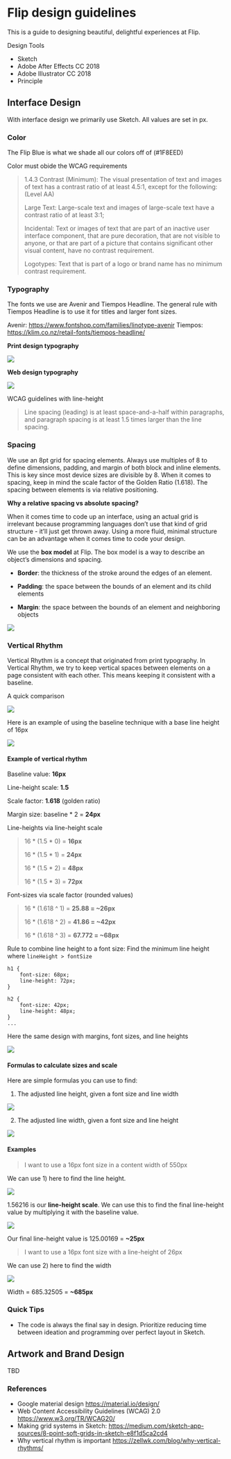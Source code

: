 # Flip design guidelines
This is a guide to designing beautiful, delightful experiences at Flip.

Design Tools

* Sketch 
* Adobe After Effects CC 2018
* Adobe Illustrator CC 2018
* Principle

## Interface Design

With interface design we primarily use Sketch. All values are set in px.

### Color

The Flip Blue is what we shade all our colors off of (#1F8EED)

Color must obide the WCAG requirements


> 1.4.3 Contrast (Minimum): The visual presentation of text and images of text has a contrast ratio of at least 4.5:1, except for the following: (Level AA)
> 
> Large Text: Large-scale text and images of large-scale text have a contrast ratio of at least 3:1;
> 
> Incidental: Text or images of text that are part of an inactive user interface component, that are pure decoration, that are not visible to anyone, or that are part of a picture that contains significant other visual content, have no contrast requirement.
> 
> Logotypes: Text that is part of a logo or brand name has no minimum contrast requirement.


### Typography

The fonts we use are Avenir and Tiempos Headline.
The general rule with Tiempos Headline is to use it for titles and larger font sizes. 

Avenir: https://www.fontshop.com/families/linotype-avenir
Tiempos: https://klim.co.nz/retail-fonts/tiempos-headline/

**Print design typography**

![](https://d2mxuefqeaa7sj.cloudfront.net/s_6C18B39D99B66F48970B3F72EF790EFDBB1FBB87EC2D00416425292BA05D2074_1539891246042_Artboard+Copy+3.png)


**Web design typography**

![](https://d2mxuefqeaa7sj.cloudfront.net/s_6C18B39D99B66F48970B3F72EF790EFDBB1FBB87EC2D00416425292BA05D2074_1539893057431_Artboard+Copy+5.png)


WCAG guidelines with line-height 

> Line spacing (leading) is at least space-and-a-half within paragraphs, and paragraph spacing is at least 1.5 times larger than the line spacing.


### Spacing

We use an 8pt grid for spacing elements. Always use multiples of 8 to define dimensions, padding, and margin of both block and inline elements. This is key since most device sizes are divisible by 8. When it comes to spacing, keep in mind the scale factor of the Golden Ratio (1.618). The spacing between elements is via relative positioning.

**Why a relative spacing vs absolute spacing?**

When it comes time to code up an interface, using an actual grid is irrelevant because programming languages don’t use that kind of grid structure - it’ll just get thrown away. Using a more fluid, minimal structure can be an advantage when it comes time to code your design.


We use the **box model** at Flip. The box model is a way to describe an object’s dimensions and spacing.

* **Border**: the thickness of the stroke around the edges of an element.

* **Padding**: the space between the bounds of an element and its child elements

* **Margin**: the space between the bounds of an element and neighboring objects


![](https://d2mxuefqeaa7sj.cloudfront.net/s_6C18B39D99B66F48970B3F72EF790EFDBB1FBB87EC2D00416425292BA05D2074_1539892450171_Artboard+Copy+4.png)


### Vertical Rhythm

Vertical Rhythm is a concept that originated from print typography. In Vertical Rhythm, we try to keep vertical spaces between elements on a page consistent with each other. This means keeping it consistent with a baseline.

A quick comparison

![](https://d2mxuefqeaa7sj.cloudfront.net/s_6C18B39D99B66F48970B3F72EF790EFDBB1FBB87EC2D00416425292BA05D2074_1539890014264_Artboard+Copy+2.png)


Here is an example of using the baseline technique with a base line height of 16px

![](https://d2mxuefqeaa7sj.cloudfront.net/s_6C18B39D99B66F48970B3F72EF790EFDBB1FBB87EC2D00416425292BA05D2074_1539889676621_Artboard+Copy.png)


#### Example of vertical rhythm

Baseline value: **16px**

Line-height scale: **1.5**

Scale factor: **1.618** (golden ratio)

Margin size: baseline * 2 = **24px**


Line-heights via line-height scale
> 16 * (1.5 * 0) = **16px**
> 
> 16 * (1.5 * 1) = **24px**
>
> 16 * (1.5 * 2) = **48px**
> 
> 16 * (1.5 * 3) = **72px**

Font-sizes via scale factor (rounded values)
> 16 * (1.618 ^ 1) = **25.88 = ~26px**
>
> 16 * (1.618 ^ 2) = **41.86 = ~42px**
> 
> 16 * (1.618 ^ 3) = **67.772 = ~68px**

Rule to combine line height to a font size:
Find the minimum line height where `lineHeight > fontSize`

```
h1 {
	font-size: 68px;
	line-height: 72px;
}

h2 {
	font-size: 42px;
	line-height: 48px;
}
...
```

Here the same design with margins, font sizes, and line heights

![](https://d2mxuefqeaa7sj.cloudfront.net/s_6C18B39D99B66F48970B3F72EF790EFDBB1FBB87EC2D00416425292BA05D2074_1539894971131_Artboard.png)

#### Formulas to calculate sizes and scale
Here are simple formulas you can use to find:

1) The adjusted line height, given a font size and line width

![](https://pearsonified.com/wp-content/uploads/2011/12/line-height-ratio.gif)

2) The adjusted line width, given a font size and line height 

![](https://pearsonified.com/wp-content/uploads/2011/12/line-width.gif)

#### Examples

> I want to use a 16px font size in a content width of 550px

We can use 1) here to find the line height.


![](https://pearsonified.com/wp-content/uploads/2011/12/line-height-ratio-16-550.gif)

1.56216 is our **line-height scale**. We can use this to find the final line-height value by multiplying it with the baseline value.


![](https://pearsonified.com/wp-content/uploads/2011/12/line-height-16-550.gif)

Our final line-height value is 125.00169 = **~25px**

> I want to use a 16px font size with a line-height of 26px

We can use 2) here to find the width

![](https://pearsonified.com/wp-content/uploads/2011/12/line-width-16-26.gif)

Width = 685.32505 = **~685px**



### Quick Tips
- The code is always the final say in design. Prioritize reducing time between ideation and programming over perfect layout in Sketch.


## Artwork and Brand Design

TBD

### References

* Google material design https://material.io/design/
* Web Content Accessibility Guidelines (WCAG) 2.0 https://www.w3.org/TR/WCAG20/
* Making grid systems in Sketch: https://medium.com/sketch-app-sources/8-point-soft-grids-in-sketch-e8f1d5ca2cd4
* Why vertical rhythm is important https://zellwk.com/blog/why-vertical-rhythms/


